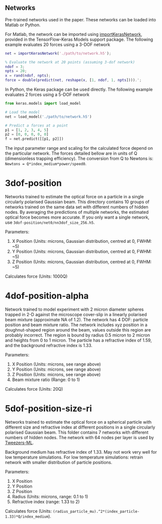 ## Networks
Pre-trained networks used in the paper.
These networks can be loaded into Matlab or Python.

For Matlab, the network can be imported using 
[importKerasNetwork](https://au.mathworks.com/help/deeplearning/ref/importkerasnetwork.html),
provided in the TensorFlow-Keras Models support package.
The following example evaluates 20 forces using a 3-DOF network
```matlab
net = importKerasNetwork('./path/to/network.h5');

% Evaluate the network at 20 points (assuming 3-dof network)
ndof = 3;
npts = 20;
x = rand(ndof, npts);
force = double(predict(net, reshape(x, [1, ndof, 1, npts]))).';
```

In Python, the Keras package can be used directly.
The following example evaluates 2 forces using a 5-DOF network
```python
from keras.models import load_model

# Load the model
net = load_model('./path/to/network.h5')

# Predict a forces at a point
p1 = [1, 2, 3, 4, 5]
p2 = [0, 0, 0, 0, 0]
f = net.predict([[p1, p2]])
```

The input parameter range and scaling for the calculated force
depend on the particular network.
The forces detailed bellow are in units of Q (dimensionless trapping
efficiency).  The conversion from Q to Newtons is: `Newtons = Q*index_medium*power/speed0`.

# 3dof-position
Networks trained to estimate the optical force on a particle in
a single circularly polarised Gaussian beam.
This directory contains 10 groups of networks trained on the same
data set with different numbers of hidden nodes.
By averaging the predictions of multiple networks, the estimated
optical force becomes more accurate.
If you only want a single network, use `3dof-position/net0/nn3dof_size_256.h5`.

Parameters:
  1. X Position (Units: microns, Gaussian distribution, centred at 0, FWHM: ~5)
  2. Y Position (Units: microns, Gaussian distribution, centred at 0, FWHM: ~5)
  3. Z Position (Units: microns, Gaussian distribution, centred at 0, FWHM: ~5)
  
Calculates force (Units: 1000Q)

# 4dof-position-alpha
Network trained to model experiment with 2 micron diameter spheres
trapped in 2-D against the microscope cover-slip in a linearly
polarised beam mixture (approximate NA of 1.2).
The network has 4 DOF: particle position and beam mixture ratio.
The network includes xyz position in a doughnut-shaped region around
the beam, values outside this region are probably incorrect.
The region is bound by radius 0.5 micron to 2 micron and
heights from 0 to 1 micron.
The particle has a refractive index of 1.59, and the background
refractive index is 1.33.

Parameters:
  1. X Position (Units: microns, see range above)
  2. Y Position (Units: microns, see range above)
  3. Z Position (Units: microns, see range above)
  4. Beam mixture ratio (Range: 0 to 1)
  
Calculates force (Units: 20Q)

# 5dof-position-size-ri
Networks trained to estimate the optical force on a spherical particle
with different size and refractive index at different positions in
a single circularly polarised Gaussian beam.
This folder contains 7 networks with different numbers of hidden nodes.
The network with 64 nodes per layer is used
by [Tweezers-ML](https://ilent2.github.io/tweezers-ml/).

Background medium has refractive index of 1.33.
May not work very well for low temperature simulations.
For low temperature simulations: retrain network with smaller
distribution of particle positions.

Parameters:
  1. X Position
  2. Y Position
  3. Z Position
  4. Radius (Units: microns, range: 0.1 to 1)
  5. Refractive index (range: 1.33 to 2)

Calculates force (Units: `(radius_particle_mu).^2*(index_particle-1.33)*Q/index_medium`).
